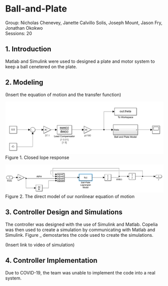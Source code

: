 # Ball-and-Plate
Group: Nicholas Chenevey, Janette Calvillo Solis, Joseph Mount, Jason Fry, Jonathan Okokwo <br>
Sessions: 20 <br>
## 1. Introduction <br>
Matlab and Simulink were used to designed a plate and motor system to keep a ball cenetered on the plate.

## 2. Modeling

(Insert the equation of motion and the transfer function)

![](BallandPlate.PNG) <br>
Figure 1. Closed lope response

![](BallandPlateModel.PNG)
Figure 2. The direct model of our nonlinear equation of motion

## 3. Controller Design and Simulations
The controller was designed with the use of Simulink and Matlab. Copelia was then used to create a simulation by communicating with Matlab and Simulink. Figure _ demostartes the code used to create the simulations.





(Insert link to video of simulation)

## 4. Controller Implementation
Due to COVID-19, the team was unable to implement the code into a real system.
